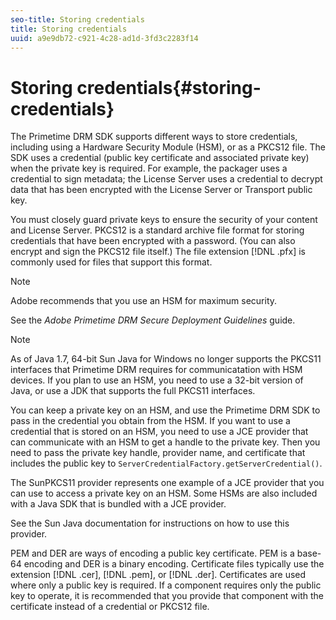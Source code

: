 ```yaml
---
seo-title: Storing credentials
title: Storing credentials
uuid: a9e9db72-c921-4c28-ad1d-3fd3c2283f14
---
```


# Storing credentials{#storing-credentials}

The Primetime DRM SDK supports different ways to store credentials, including using a Hardware Security Module (HSM), or as a PKCS12 file. The SDK uses a credential (public key certificate and associated private key) when the private key is required. For example, the packager uses a credential to sign metadata; the License Server uses a credential to decrypt data that has been encrypted with the License Server or Transport public key.

You must closely guard private keys to ensure the security of your content and License Server. PKCS12 is a standard archive file format for storing credentials that have been encrypted with a password. (You can also encrypt and sign the PKCS12 file itself.) The file extension [!DNL .pfx] is commonly used for files that support this format. 

>[!NOTE]
>
>Adobe recommends that you use an HSM for maximum security. 
>
>See the *Adobe Primetime DRM Secure Deployment Guidelines* guide.

>[!NOTE]
>
>As of Java 1.7, 64-bit Sun Java for Windows no longer supports the PKCS11 interfaces that Primetime DRM requires for communicatation with HSM devices. If you plan to use an HSM, you need to use a 32-bit version of Java, or use a JDK that supports the full PKCS11 interfaces.

You can keep a private key on an HSM, and use the Primetime DRM SDK to pass in the credential you obtain from the HSM. If you want to use a credential that is stored on an HSM, you need to use a JCE provider that can communicate with an HSM to get a handle to the private key. Then you need to pass the private key handle, provider name, and certificate that includes the public key to `ServerCredentialFactory.getServerCredential()`.

The SunPKCS11 provider represents one example of a JCE provider that you can use to access a private key on an HSM. Some HSMs are also included with a Java SDK that is bundled with a JCE provider.

See the Sun Java documentation for instructions on how to use this provider.

PEM and DER are ways of encoding a public key certificate. PEM is a base-64 encoding and DER is a binary encoding. Certificate files typically use the extension [!DNL .cer], [!DNL .pem], or [!DNL .der]. Certificates are used where only a public key is required. If a component requires only the public key to operate, it is recommended that you provide that component with the certificate instead of a credential or PKCS12 file. 
